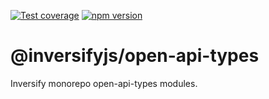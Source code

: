 [![Test coverage](https://codecov.io/gh/inversify/monorepo/branch/main/graph/badge.svg?flag=%40inversifyjs%2Fopen-api-types)](https://codecov.io/gh/inversify/monorepo/branch/main/graph/badge.svg?flag=%40inversifyjs%2Fopen-api-types)
[![npm version](https://img.shields.io/github/package-json/v/inversify/monorepo?filename=packages%2FjsonSchema%2Flibraries%2Fopen-api-types%2Fpackage.json&style=plastic)](https://www.npmjs.com/package/@inversifyjs/open-api-types)

# @inversifyjs/open-api-types

Inversify monorepo open-api-types modules.
